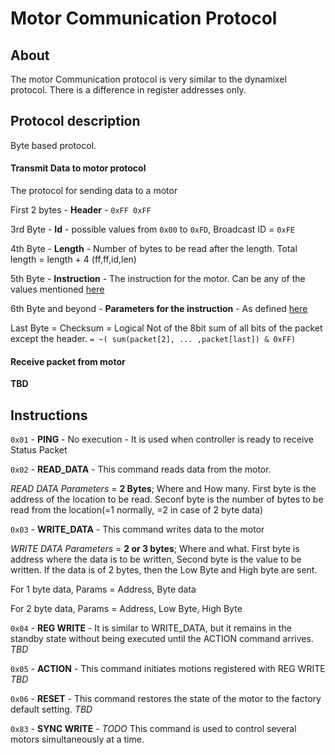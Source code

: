 # Motor Communication Protocol

## About

The motor Communication protocol is very similar to the dynamixel protocol. There is a difference in register addresses only.

## Protocol description

Byte based protocol.

#### Transmit Data to motor protocol

The protocol for sending data to a motor

First 2 bytes - **Header** - `0xFF 0xFF`

3rd Byte - **Id** - possible values from `0x00` to `0xFD`, Broadcast ID = `0xFE`

4th Byte - **Length** - Number of bytes to be read after the length. Total length = length + 4 (ff,ff,id,len)

5th Byte - **Instruction** - The instruction for the motor. Can be any of the values mentioned [here](#instructions)

6th Byte and beyond - **Parameters for the instruction** - As defined [here](#instructions)

Last Byte = Checksum = Logical Not of the 8bit sum of all bits of the packet except the header. `= ~( sum(packet[2], ... ,packet[last]) & 0xFF)`

#### Receive packet from motor

**TBD**

## Instructions

`0x01` - **PING** - No execution - It is used when controller is ready to receive Status Packet

`0x02` - **READ_DATA** - This command reads data from the motor.

*READ DATA Parameters* = **2 Bytes**; Where and How many. First byte is the address of the location to be read. Seconf byte is the number of bytes to be read from the location(=1 normally, =2 in case of 2 byte data)

`0x03` - **WRITE_DATA** - This command writes data to the motor

*WRITE DATA Parameters* = **2 or 3 bytes**; Where and what. First byte is address where the data is to be written, Second byte is the value to be written. If the data is of 2 bytes, then the Low Byte and High byte are sent.

For 1 byte data, Params = Address, Byte data

For 2 byte data, Params = Address, Low Byte, High Byte

`0x04` - **REG WRITE** - It is similar to WRITE_DATA, but it remains in the standby state without being executed until the ACTION command arrives. *TBD*

`0x05` - **ACTION** - This command initiates motions registered with REG WRITE *TBD*

`0x06` - **RESET** - This command restores the state of the motor to the factory default setting.	*TBD*

`0x83` - **SYNC WRITE** - *TODO* This command is used to control several motors simultaneously at a time.

